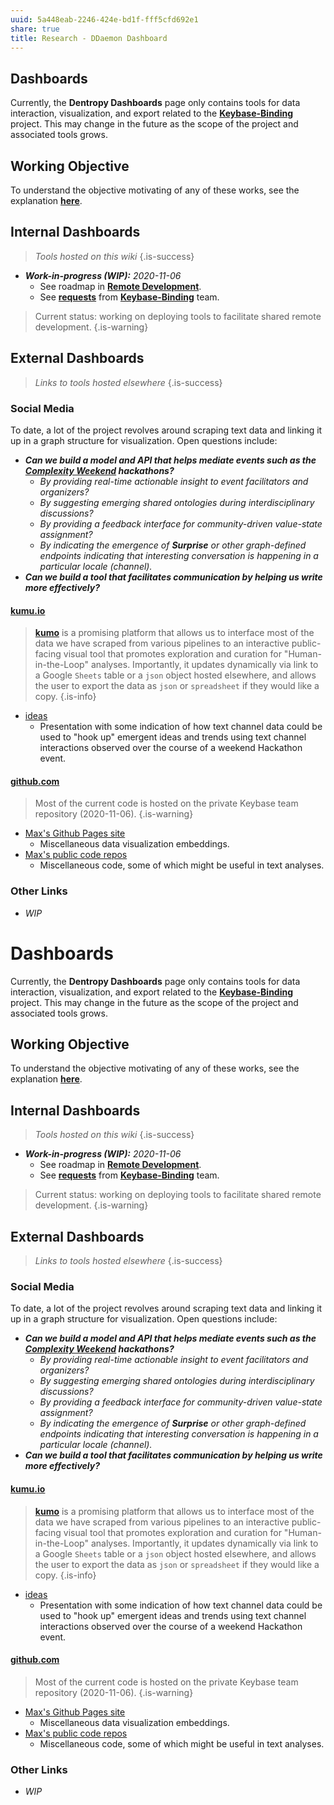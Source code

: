 ```yaml
---
uuid: 5a448eab-2246-424e-bd1f-fff5cfd692e1
share: true
title: Research - DDaemon Dashboard
---
```

## Dashboards

Currently, the **Dentropy Dashboards** page only contains tools for data interaction, visualization, and export related to the **[Keybase-Binding](https://wiki.dentropydaemon.io/dentropydaemon/social-media-singularity/bindings/keybase)** project. This may change in the future as the scope of the project and associated tools grows. 

## Working Objective ##
To understand the objective motivating of any of these works, see the explanation **[here](https://wiki.dentropydaemon.io/en/dentropydaemon/semantic-forum)**.

## Internal Dashboards ##
> *Tools hosted on this wiki*
{.is-success}
* ***Work-in-progress (WIP):** 2020-11-06*
  + See roadmap in **[Remote Development](/remote-development)**.
  + See **[requests](/requests)** from **[Keybase-Binding](https://wiki.dentropydaemon.io/dentropydaemon/social-media-singularity/bindings/keybase)** team.
  
> Current status: working on deploying tools to facilitate shared remote development.
{.is-warning}


## External Dashboards ##
> *Links to tools hosted elsewhere*
{.is-success}

### Social Media ###
To date, a lot of the project revolves around scraping text data and linking it up in a graph structure for visualization. Open questions include:
* ***Can we build a model and API that helps mediate events such as the **[Complexity Weekend](https://www.ComplexityWeekend.com)** hackathons?***
  + *By providing real-time actionable insight to event facilitators and organizers?*
  + *By suggesting emerging shared ontologies during interdisciplinary discussions?*
  + *By providing a feedback interface for community-driven value-state assignment?*
  + *By indicating the emergence of **Surprise** or other graph-defined endpoints indicating that interesting conversation is happening in a particular locale (channel).*
* ***Can we build a tool that facilitates communication by helping us write more effectively?***

#### [kumu.io](https://kumu.io) ####
> **[kumo](https://kumu.io)** is a promising platform that allows us to interface most of the data we have scraped from various pipelines to an interactive public-facing visual tool that promotes exploration and curation for "Human-in-the-Loop" analyses. Importantly, it updates dynamically via link to a Google `Sheets` table or a `json` object hosted elsewhere, and allows the user to export the data as `json` or `spreadsheet` if they would like a copy.
{.is-info}

* [ideas](https://m053m716.kumu.io/ideas)
	+ Presentation with some indication of how text channel data could be used to "hook up" emergent ideas and trends using text channel interactions observed over the course of a weekend Hackathon event.

#### [github.com](https://github.com) ####
> Most of the current code is hosted on the private Keybase team repository (2020-11-06).
{.is-warning}
* [Max's Github Pages site](https://m053m716.github.io)
  + Miscellaneous data visualization embeddings.
* [Max's public code repos](https://github.com/m053m716?tab=repositories)
  + Miscellaneous code, some of which might be useful in text analyses.
    
### Other Links ###
* *WIP*
    


# Dashboards #

Currently, the **Dentropy Dashboards** page only contains tools for data interaction, visualization, and export related to the **[Keybase-Binding](https://wiki.dentropydaemon.io/dentropydaemon/social-media-singularity/bindings/keybase)** project. This may change in the future as the scope of the project and associated tools grows. 

## Working Objective ##
To understand the objective motivating of any of these works, see the explanation **[here](https://wiki.dentropydaemon.io/en/dentropydaemon/semantic-forum)**.

## Internal Dashboards ##
> *Tools hosted on this wiki*
{.is-success}
* ***Work-in-progress (WIP):** 2020-11-06*
  + See roadmap in **[Remote Development](..//remote-development)**.
  + See **[requests](..//requests)** from **[Keybase-Binding](https://wiki.dentropydaemon.io/dentropydaemon/social-media-singularity/bindings/keybase)** team.
  
> Current status: working on deploying tools to facilitate shared remote development.
{.is-warning}


## External Dashboards ##
> *Links to tools hosted elsewhere*
{.is-success}

### Social Media ###
To date, a lot of the project revolves around scraping text data and linking it up in a graph structure for visualization. Open questions include:
* ***Can we build a model and API that helps mediate events such as the **[Complexity Weekend](https://www.ComplexityWeekend.com)** hackathons?***
  + *By providing real-time actionable insight to event facilitators and organizers?*
  + *By suggesting emerging shared ontologies during interdisciplinary discussions?*
  + *By providing a feedback interface for community-driven value-state assignment?*
  + *By indicating the emergence of **Surprise** or other graph-defined endpoints indicating that interesting conversation is happening in a particular locale (channel).*
* ***Can we build a tool that facilitates communication by helping us write more effectively?***

#### [kumu.io](https://kumu.io) ####
> **[kumo](https://kumu.io)** is a promising platform that allows us to interface most of the data we have scraped from various pipelines to an interactive public-facing visual tool that promotes exploration and curation for "Human-in-the-Loop" analyses. Importantly, it updates dynamically via link to a Google `Sheets` table or a `json` object hosted elsewhere, and allows the user to export the data as `json` or `spreadsheet` if they would like a copy.
{.is-info}

* [ideas](https://m053m716.kumu.io/ideas)
	+ Presentation with some indication of how text channel data could be used to "hook up" emergent ideas and trends using text channel interactions observed over the course of a weekend Hackathon event.

#### [github.com](https://github.com) ####
> Most of the current code is hosted on the private Keybase team repository (2020-11-06).
{.is-warning}
* [Max's Github Pages site](https://m053m716.github.io)
  + Miscellaneous data visualization embeddings.
* [Max's public code repos](https://github.com/m053m716?tab=repositories)
  + Miscellaneous code, some of which might be useful in text analyses.
    
### Other Links ###
* *WIP*